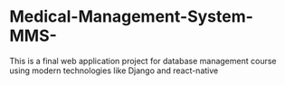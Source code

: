 # Medical-Management-System-MMS-
This is a final web application project for database management course using modern technologies like Django and react-native
